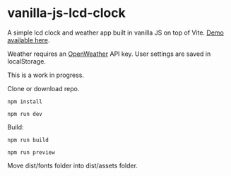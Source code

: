 # vanilla-js-lcd-clock

A simple lcd clock and weather app built in vanilla JS on top of Vite. [Demo available here](https://www.mattoz.com/lcd-clock/).

Weather requires an [OpenWeather](https://openweathermap.org/) API key.
User settings are saved in localStorage.

This is a work in progress.

Clone or download repo.

`npm install`

`npm run dev`

Build:

`npm run build`

`npm run preview`

Move dist/fonts folder into dist/assets folder.
